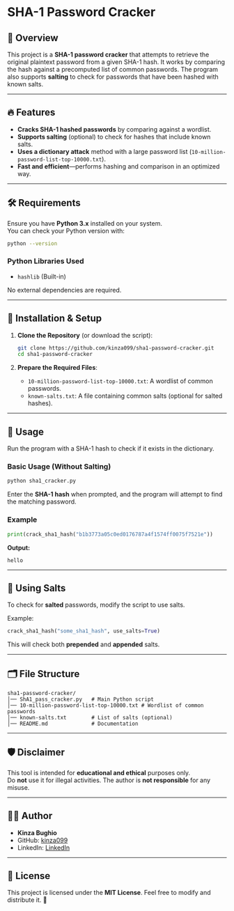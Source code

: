 # SHA-1 Password Cracker

## 📌 Overview

This project is a **SHA-1 password cracker** that attempts to retrieve the original plaintext password from a given SHA-1 hash. It works by comparing the hash against a precomputed list of common passwords. The program also supports **salting** to check for passwords that have been hashed with known salts.

---

## 🔥 Features

- **Cracks SHA-1 hashed passwords** by comparing against a wordlist.
- **Supports salting** (optional) to check for hashes that include known salts.
- **Uses a dictionary attack** method with a large password list (`10-million-password-list-top-10000.txt`).
- **Fast and efficient**—performs hashing and comparison in an optimized way.

---

## 🛠️ Requirements

Ensure you have **Python 3.x** installed on your system.  
You can check your Python version with:

```sh
python --version
```

### **Python Libraries Used**
- `hashlib` (Built-in)

No external dependencies are required.

---

## 🚀 Installation & Setup

1. **Clone the Repository** (or download the script):
   ```sh
   git clone https://github.com/kinza099/sha1-password-cracker.git
   cd sha1-password-cracker
   ```

2. **Prepare the Required Files**:
   - `10-million-password-list-top-10000.txt`: A wordlist of common passwords.
   - `known-salts.txt`: A file containing common salts (optional for salted hashes).

---

## 🎯 Usage

Run the program with a SHA-1 hash to check if it exists in the dictionary.

### **Basic Usage (Without Salting)**
```sh
python sha1_cracker.py
```
Enter the **SHA-1 hash** when prompted, and the program will attempt to find the matching password.

### **Example**
```python
print(crack_sha1_hash("b1b3773a05c0ed0176787a4f1574ff0075f7521e"))
```
**Output:**
```
hello
```

---

## 🔑 Using Salts

To check for **salted** passwords, modify the script to use salts.

Example:
```python
crack_sha1_hash("some_sha1_hash", use_salts=True)
```
This will check both **prepended** and **appended** salts.

---

## 🗂 File Structure

```
sha1-password-cracker/
│── ShA1_pass_cracker.py   # Main Python script
│── 10-million-password-list-top-10000.txt # Wordlist of common passwords
│── known-salts.txt        # List of salts (optional)
│── README.md              # Documentation
```

---

## 🛡️ Disclaimer

This tool is intended for **educational and ethical** purposes only.  
Do **not** use it for illegal activities. The author is **not responsible** for any misuse.

---

## 👨‍💻 Author

- **Kinza Bughio**  
- GitHub: [kinza099](https://github.com/kinza099)
- LinkedIn: [LinkedIn](www.linkedin.com/in/kinza-bughio-782777279)

---

## 📝 License

This project is licensed under the **MIT License**. Feel free to modify and distribute it. 🎯


